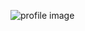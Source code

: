 ![profile image](https://avatars0.githubusercontent.com/u/73029932?s=400&u=fd776b77844d6c37409abcf607d51d5298765072&v=4)
